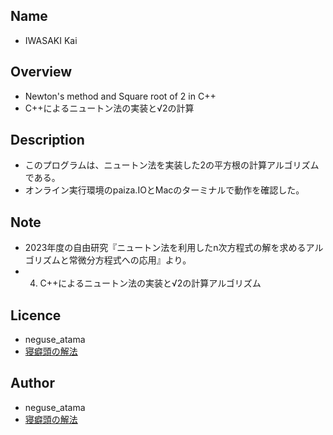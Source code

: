 ## Name
* IWASAKI Kai

## Overview
* Newton's method and Square root of 2 in C++
* C++によるニュートン法の実装と√2の計算

## Description
* このプログラムは、ニュートン法を実装した2の平方根の計算アルゴリズムである。
* オンライン実行環境のpaiza.IOとMacのターミナルで動作を確認した。

## Note
* 2023年度の自由研究『ニュートン法を利用したn次方程式の解を求めるアルゴリズムと常微分方程式への応用』より。
* 04. C++によるニュートン法の実装と√2の計算アルゴリズム

## Licence
* neguse_atama
* [寝癖頭の解法](https://github.com/neguseatama/)

## Author
* neguse_atama
* [寝癖頭の解法](https://neguse-atama.hatenablog.com)
